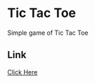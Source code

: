# Tic Tac Toe
Simple game of Tic Tac Toe

## Link
[Click Here](https://hanjun1.github.io/tic-tac-toe/)

